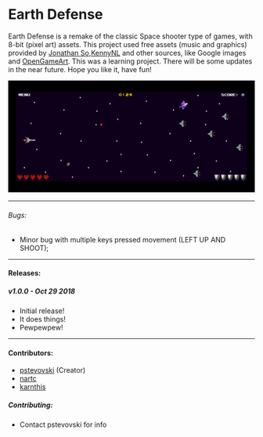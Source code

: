 # Earth Defense

Earth Defense is a remake of the classic Space shooter type of games, with 8-bit (pixel art) assets. This project used free assets (music and graphics) provided by [Jonathan So](https://jonathan-so.itch.io/),[KennyNL](https://kenney.nl/) and other sources, like Google images and [OpenGameArt](https://opengameart.org). This was a learning project. There will be some updates in the near future. Hope you like it, have fun!

<img src="./assets/images/screenshot.png">

-------------------
###### Bugs:
* Minor bug with multiple keys pressed movement (LEFT UP AND SHOOT);
----------
#### Releases:
##### v1.0.0 - Oct 29 2018
* Initial release!
* It does things!
* Pewpewpew!
----------
#### Contributors:
* [pstevovski](https://github.com/pstevovski) (Creator)
* [nartc](https://github.com/nartc)
* [karnthis](https://github.com/karnthis)

##### Contributing:
* Contact pstevovski for info
